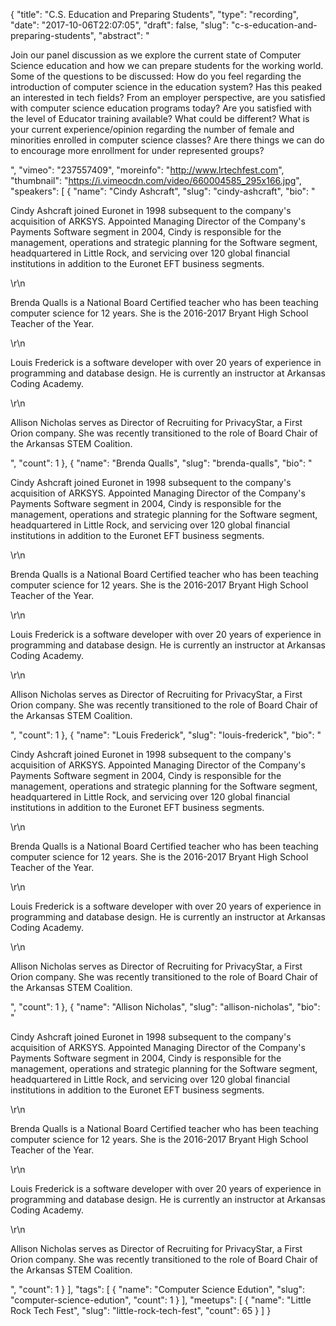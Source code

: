 {
  "title": "C.S. Education and Preparing Students",
  "type": "recording",
  "date": "2017-10-06T22:07:05",
  "draft": false,
  "slug": "c-s-education-and-preparing-students",
  "abstract": "<p>Join our panel discussion as we explore the current state of Computer Science education and how we can prepare students for the working world. Some of the questions to be discussed: How do you feel regarding the introduction of computer science in the education system? Has this peaked an interested in tech fields? From an employer perspective, are you satisfied with computer science education programs today? Are you satisfied with the level of Educator training available? What could be different? What is your current experience/opinion regarding the number of female and minorities enrolled in computer science classes? Are there things we can do to encourage more enrollment for under represented groups?</p>",
  "vimeo": "237557409",
  "moreinfo": "http://www.lrtechfest.com",
  "thumbnail": "https://i.vimeocdn.com/video/660004585_295x166.jpg",
  "speakers": [
    {
      "name": "Cindy Ashcraft",
      "slug": "cindy-ashcraft",
      "bio": "<p>Cindy Ashcraft joined Euronet in 1998 subsequent to the company's acquisition of ARKSYS. Appointed Managing Director of the Company's Payments Software segment in 2004, Cindy is responsible for the management, operations and strategic planning for the Software segment, headquartered in Little Rock, and servicing over 120 global financial institutions in addition to the Euronet EFT business segments.</p>\r\n<p>Brenda Qualls is a National Board Certified teacher who has been teaching computer science for 12 years. She is the 2016-2017 Bryant High School Teacher of the Year.</p>\r\n<p>Louis Frederick is a software developer with over 20 years of experience in programming and database design. He is currently an instructor at Arkansas Coding Academy.</p>\r\n<p>Allison Nicholas serves as Director of Recruiting for PrivacyStar, a First Orion company. She was recently transitioned to the role of Board Chair of the Arkansas STEM Coalition.</p>",
      "count": 1
    },
    {
      "name": "Brenda Qualls",
      "slug": "brenda-qualls",
      "bio": "<p>Cindy Ashcraft joined Euronet in 1998 subsequent to the company's acquisition of ARKSYS. Appointed Managing Director of the Company's Payments Software segment in 2004, Cindy is responsible for the management, operations and strategic planning for the Software segment, headquartered in Little Rock, and servicing over 120 global financial institutions in addition to the Euronet EFT business segments.</p>\r\n<p>Brenda Qualls is a National Board Certified teacher who has been teaching computer science for 12 years. She is the 2016-2017 Bryant High School Teacher of the Year.</p>\r\n<p>Louis Frederick is a software developer with over 20 years of experience in programming and database design. He is currently an instructor at Arkansas Coding Academy.</p>\r\n<p>Allison Nicholas serves as Director of Recruiting for PrivacyStar, a First Orion company. She was recently transitioned to the role of Board Chair of the Arkansas STEM Coalition.</p>",
      "count": 1
    },
    {
      "name": "Louis Frederick",
      "slug": "louis-frederick",
      "bio": "<p>Cindy Ashcraft joined Euronet in 1998 subsequent to the company's acquisition of ARKSYS. Appointed Managing Director of the Company's Payments Software segment in 2004, Cindy is responsible for the management, operations and strategic planning for the Software segment, headquartered in Little Rock, and servicing over 120 global financial institutions in addition to the Euronet EFT business segments.</p>\r\n<p>Brenda Qualls is a National Board Certified teacher who has been teaching computer science for 12 years. She is the 2016-2017 Bryant High School Teacher of the Year.</p>\r\n<p>Louis Frederick is a software developer with over 20 years of experience in programming and database design. He is currently an instructor at Arkansas Coding Academy.</p>\r\n<p>Allison Nicholas serves as Director of Recruiting for PrivacyStar, a First Orion company. She was recently transitioned to the role of Board Chair of the Arkansas STEM Coalition.</p>",
      "count": 1
    },
    {
      "name": "Allison Nicholas",
      "slug": "allison-nicholas",
      "bio": "<p>Cindy Ashcraft joined Euronet in 1998 subsequent to the company's acquisition of ARKSYS. Appointed Managing Director of the Company's Payments Software segment in 2004, Cindy is responsible for the management, operations and strategic planning for the Software segment, headquartered in Little Rock, and servicing over 120 global financial institutions in addition to the Euronet EFT business segments.</p>\r\n<p>Brenda Qualls is a National Board Certified teacher who has been teaching computer science for 12 years. She is the 2016-2017 Bryant High School Teacher of the Year.</p>\r\n<p>Louis Frederick is a software developer with over 20 years of experience in programming and database design. He is currently an instructor at Arkansas Coding Academy.</p>\r\n<p>Allison Nicholas serves as Director of Recruiting for PrivacyStar, a First Orion company. She was recently transitioned to the role of Board Chair of the Arkansas STEM Coalition.</p>",
      "count": 1
    }
  ],
  "tags": [
    {
      "name": "Computer Science Edution",
      "slug": "computer-science-edution",
      "count": 1
    }
  ],
  "meetups": [
    {
      "name": "Little Rock Tech Fest",
      "slug": "little-rock-tech-fest",
      "count": 65
    }
  ]
}
